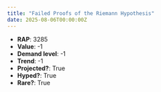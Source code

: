 ```yaml
---
title: "Failed Proofs of the Riemann Hypothesis"
date: 2025-08-06T00:00:00Z
---
```

- **RAP**: 3285
- **Value**: -1
- **Demand level**: -1
- **Trend**: -1
- **Projected?**: True
- **Hyped?**: True
- **Rare?**: True

